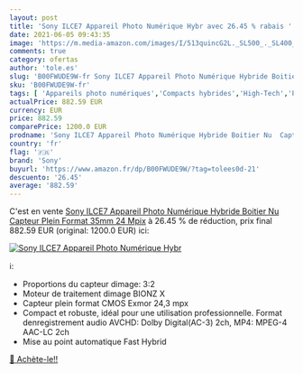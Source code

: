 ```yaml
---
layout: post
title: 'Sony ILCE7 Appareil Photo Numérique Hybr avec 26.45 % rabais '
date: 2021-06-05 09:43:35
image: 'https://m.media-amazon.com/images/I/513quincG2L._SL500_._SL400_.jpg'
comments: true
category: ofertas
author: 'tole.es'
slug: 'B00FWUDE9W-fr Sony ILCE7 Appareil Photo Numérique Hybride Boitier Nu...'
sku: 'B00FWUDE9W-fr'
tags: [ 'Appareils photo numériques','Compacts hybrides','High-Tech','Photo et caméscopes','sony', ]
actualPrice: 882.59 EUR
currency: EUR
price: 882.59
comparePrice: 1200.0 EUR
prodname: 'Sony ILCE7 Appareil Photo Numérique Hybride Boitier Nu  Capteur Plein Format 35mm  24 Mpix'
country: 'fr'
flag: '🇫🇷'
brand: 'Sony'
buyurl: 'https://www.amazon.fr/dp/B00FWUDE9W/?tag=tolees0d-21'
descuento: '26.45'
average: '882.59'
---
```


C'est en vente [Sony ILCE7 Appareil Photo Numérique Hybride Boitier Nu  Capteur Plein Format 35mm  24 Mpix](https://www.amazon.fr/dp/B00FWUDE9W/?tag=tolees0d-21)  à  26.45 % de réduction, prix final  882.59 EUR (original: 1200.0 EUR) ici:

[![Sony ILCE7 Appareil Photo Numérique Hybr](https://m.media-amazon.com/images/I/513quincG2L._SL500_._SL400_.jpg)](https://www.amazon.fr/dp/B00FWUDE9W/?tag=tolees0d-21)

ℹ️:

- Proportions du capteur dimage: 3:2
- Moteur de traitement dimage BIONZ X
- Capteur plein format CMOS Exmor 24,3 mpx
- Compact et robuste, idéal pour une utilisation professionnelle. Format denregistrement audio AVCHD: Dolby Digital(AC-3) 2ch, MP4: MPEG-4 AAC-LC 2ch
- Mise au point automatique Fast Hybrid

[🛒 Achète-le!!](https://www.amazon.fr/dp/B00FWUDE9W/?tag=tolees0d-21)
